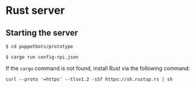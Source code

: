 # Rust server

## Starting the server
```
$ cd puppetbots/prototype
```
```
$ cargo run config-rpi.json
```
If the `cargo` command is not found, install Rust via the following command:
```
curl --proto '=https' --tlsv1.2 -sSf https://sh.rustup.rs | sh
```
